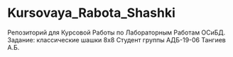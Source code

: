 # Kursovaya_Rabota_Shashki
Репозиторий для Курсовой Работы по Лабораторным Работам ОСиБД. Задание: классические шашки 8x8
Cтудент группы АДБ-19-06 Тангиев А.Б.
